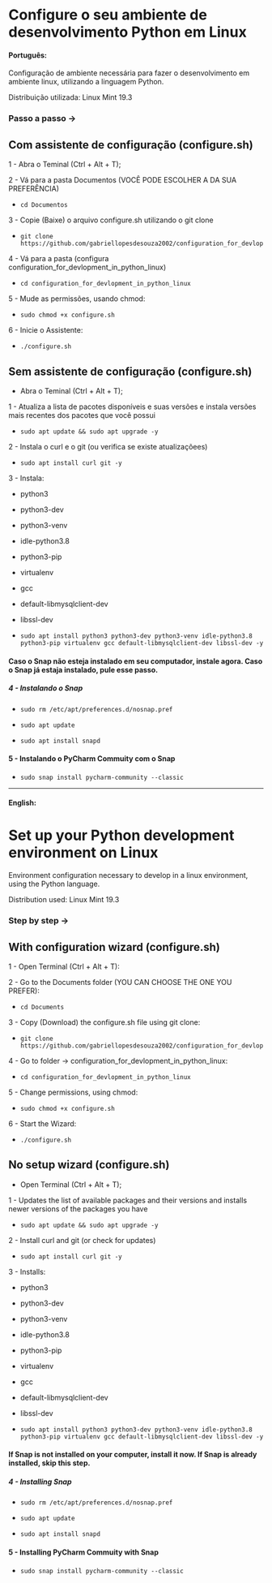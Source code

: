 # Configure o seu ambiente de desenvolvimento Python em Linux

#### Português:

Configuração de ambiente necessária para fazer o desenvolvimento em ambiente linux, utilizando a linguagem Python.
  
Distribuição utilizada: Linux Mint 19.3
  
### Passo a passo ->

## Com assistente de configuração (configure.sh)

1 -  Abra o Teminal (Ctrl + Alt + T);

2 - Vá para a pasta Documentos (VOCÊ PODE ESCOLHER A DA SUA PREFERÊNCIA)
*     cd Documentos
3 - Copie (Baixe) o arquivo configure.sh utilizando o git clone
*     git clone https://github.com/gabriellopesdesouza2002/configuration_for_devlopment_in_python_linux.git
4 - Vá para a pasta (configura configuration_for_devlopment_in_python_linux)
*     cd configuration_for_devlopment_in_python_linux
5 - Mude as permissões, usando chmod:
*     sudo chmod +x configure.sh
6 - Inicie o Assistente:
*     ./configure.sh

## Sem assistente de configuração (configure.sh)
* Abra o Teminal (Ctrl + Alt + T);

1 - Atualiza a lista de pacotes disponíveis e suas versões e instala versões mais recentes dos pacotes que você possui
*     sudo apt update && sudo apt upgrade -y

2 - Instala o curl e o git (ou verifica se existe atualizaçõees)
*     sudo apt install curl git -y

3 - Instala:
* python3
* python3-dev
* python3-venv
* idle-python3.8
* python3-pip
* virtualenv
* gcc
* default-libmysqlclient-dev
* libssl-dev


*     sudo apt install python3 python3-dev python3-venv idle-python3.8 python3-pip virtualenv gcc default-libmysqlclient-dev libssl-dev -y

#### Caso o Snap não esteja instalado em seu computador, instale agora. Caso o Snap já estaja instalado, pule esse passo.

##### 4 - Instalando o Snap

*     sudo rm /etc/apt/preferences.d/nosnap.pref
*     sudo apt update
*     sudo apt install snapd

#### 5 -  Instalando o PyCharm Commuity com o Snap
*     sudo snap install pycharm-community --classic

----------------------------------------------------------------------------------------

#### English:

# Set up your Python development environment on Linux

Environment configuration necessary to develop in a linux environment, using the Python language.
  
Distribution used: Linux Mint 19.3
  
### Step by step ->

## With configuration wizard (configure.sh)

1 - Open Terminal (Ctrl + Alt + T):

2 - Go to the Documents folder (YOU CAN CHOOSE THE ONE YOU PREFER):
*     cd Documents
3 - Copy (Download) the configure.sh file using git clone:
*     git clone https://github.com/gabriellopesdesouza2002/configuration_for_devlopment_in_python_linux.git
4 - Go to folder -> configuration_for_devlopment_in_python_linux:
*     cd configuration_for_devlopment_in_python_linux
5 - Change permissions, using chmod:
*     sudo chmod +x configure.sh
6 - Start the Wizard:
*     ./configure.sh

## No setup wizard (configure.sh)
* Open Terminal (Ctrl + Alt + T);

1 - Updates the list of available packages and their versions and installs newer versions of the packages you have
*     sudo apt update && sudo apt upgrade -y

2 - Install curl and git (or check for updates)
*     sudo apt install curl git -y

3 - Installs:
* python3
* python3-dev
* python3-venv
* idle-python3.8
* python3-pip
* virtualenv
* gcc
* default-libmysqlclient-dev
* libssl-dev


*     sudo apt install python3 python3-dev python3-venv idle-python3.8 python3-pip virtualenv gcc default-libmysqlclient-dev libssl-dev -y

#### If Snap is not installed on your computer, install it now. If Snap is already installed, skip this step.

##### 4 - Installing Snap

*     sudo rm /etc/apt/preferences.d/nosnap.pref
*     sudo apt update
*     sudo apt install snapd

#### 5 - Installing PyCharm Commuity with Snap
*     sudo snap install pycharm-community --classic
